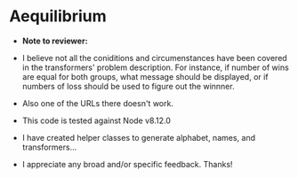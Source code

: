 # Aequilibrium

- **Note to reviewer:** 

- I believe not all the coniditions and circumenstances have been covered in the transformers' problem description. 
For instance, if number of wins are equal for both groups, what message should be displayed, or if numbers of loss should be used to figure out the winnner.

- Also one of the URLs there doesn't work.

- This code is tested against Node v8.12.0

- I have created helper classes to generate alphabet, names, and transformers...

- I appreciate any broad and/or specific feedback. Thanks!

